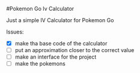 #Pokemon Go Iv Calculator

Just a simple IV Calculator for Pokemon Go

Issues:

-[x] make tha base code of the calculator
-[ ] put an approximation closer to the correct value
-[ ] make an interface for the project
-[ ] make the pokemons
